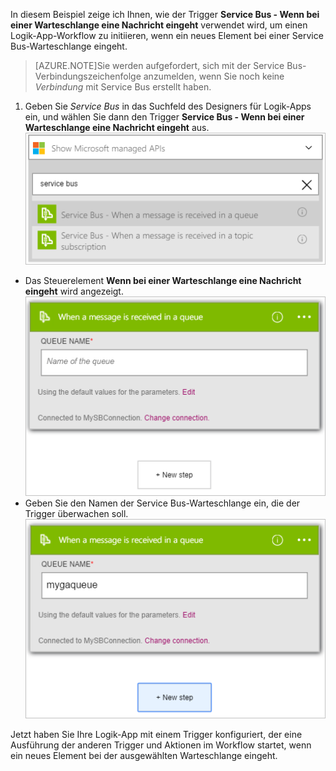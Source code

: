 In diesem Beispiel zeige ich Ihnen, wie der Trigger **Service Bus - Wenn bei einer Warteschlange eine Nachricht eingeht** verwendet wird, um einen Logik-App-Workflow zu initiieren, wenn ein neues Element bei einer Service Bus-Warteschlange eingeht.

>[AZURE.NOTE]Sie werden aufgefordert, sich mit der Service Bus-Verbindungszeichenfolge anzumelden, wenn Sie noch keine *Verbindung* mit Service Bus erstellt haben.

1. Geben Sie *Service Bus* in das Suchfeld des Designers für Logik-Apps ein, und wählen Sie dann den Trigger **Service Bus - Wenn bei einer Warteschlange eine Nachricht eingeht** aus. ![Service Bus-Trigger – Abbildung 1](./media/connectors-create-api-servicebus/trigger-1.png)
- Das Steuerelement **Wenn bei einer Warteschlange eine Nachricht eingeht** wird angezeigt. ![Service Bus-Trigger – Abbildung 2](./media/connectors-create-api-servicebus/trigger-2.png)
- Geben Sie den Namen der Service Bus-Warteschlange ein, die der Trigger überwachen soll. ![Service Bus-Trigger – Abbildung 3](./media/connectors-create-api-servicebus/trigger-3.png)

Jetzt haben Sie Ihre Logik-App mit einem Trigger konfiguriert, der eine Ausführung der anderen Trigger und Aktionen im Workflow startet, wenn ein neues Element bei der ausgewählten Warteschlange eingeht.

<!---HONumber=AcomDC_0727_2016-->